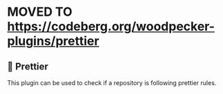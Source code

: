 # MOVED TO <https://codeberg.org/woodpecker-plugins/prettier>

## :lipstick: Prettier

This plugin can be used to check if a repository is following prettier rules.
